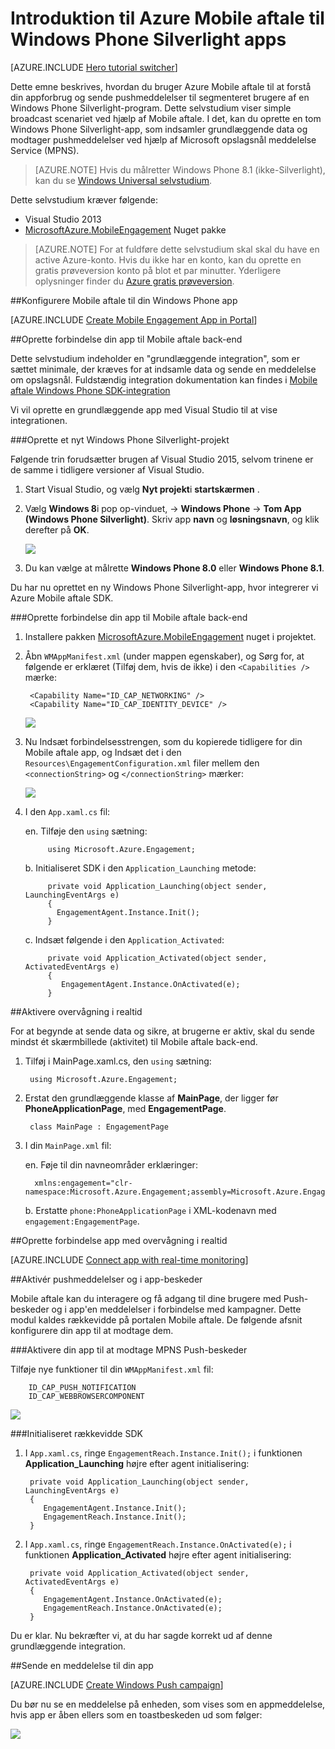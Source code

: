 <properties
    pageTitle="Introduktion til Azure Mobile aftale til Windows Phone Silverlight apps"
    description="Lær at bruge Azure Mobile aftale med analyser og push-beskeder til Windows Phone Silverlight apps."
    services="mobile-engagement"
    documentationCenter="windows"
    authors="piyushjo"
    manager="dwrede"
    editor="" />

<tags
    ms.service="mobile-engagement"
    ms.workload="mobile"
    ms.tgt_pltfrm="mobile-windows-phone"
    ms.devlang="dotnet"
    ms.topic="hero-article"
    ms.date="08/19/2016"
    ms.author="piyushjo" />

# <a name="get-started-with-azure-mobile-engagement-for-windows-phone-silverlight-apps"></a>Introduktion til Azure Mobile aftale til Windows Phone Silverlight apps

[AZURE.INCLUDE [Hero tutorial switcher](../../includes/mobile-engagement-hero-tutorial-switcher.md)]

Dette emne beskrives, hvordan du bruger Azure Mobile aftale til at forstå din appforbrug og sende pushmeddelelser til segmenteret brugere af en Windows Phone Silverlight-program.
Dette selvstudium viser simple broadcast scenariet ved hjælp af Mobile aftale. I det, kan du oprette en tom Windows Phone Silverlight-app, som indsamler grundlæggende data og modtager pushmeddelelser ved hjælp af Microsoft opslagsnål meddelelse Service (MPNS).

> [AZURE.NOTE] Hvis du målretter Windows Phone 8.1 (ikke-Silverlight), kan du se [Windows Universal selvstudium](mobile-engagement-windows-store-dotnet-get-started.md).

Dette selvstudium kræver følgende:

+ Visual Studio 2013
+ [MicrosoftAzure.MobileEngagement] Nuget pakke

> [AZURE.NOTE] For at fuldføre dette selvstudium skal skal du have en active Azure-konto. Hvis du ikke har en konto, kan du oprette en gratis prøveversion konto på blot et par minutter. Yderligere oplysninger finder du [Azure gratis prøveversion](https://azure.microsoft.com/pricing/free-trial/?WT.mc_id=A0E0E5C02&amp;returnurl=http%3A%2F%2Fazure.microsoft.com%2Fen-us%2Fdocumentation%2Farticles%2Fmobile-engagement-windows-phone-get-started).

##<a id="setup-azme"></a>Konfigurere Mobile aftale til din Windows Phone app

[AZURE.INCLUDE [Create Mobile Engagement App in Portal](../../includes/mobile-engagement-create-app-in-portal-new.md)]

##<a id="connecting-app"></a>Oprette forbindelse din app til Mobile aftale back-end

Dette selvstudium indeholder en "grundlæggende integration", som er sættet minimale, der kræves for at indsamle data og sende en meddelelse om opslagsnål. Fuldstændig integration dokumentation kan findes i [Mobile aftale Windows Phone SDK-integration](mobile-engagement-windows-phone-sdk-overview.md)

Vi vil oprette en grundlæggende app med Visual Studio til at vise integrationen.

###<a name="create-a-new-windows-phone-silverlight-project"></a>Oprette et nyt Windows Phone Silverlight-projekt

Følgende trin forudsætter brugen af Visual Studio 2015, selvom trinene er de samme i tidligere versioner af Visual Studio. 

1. Start Visual Studio, og vælg **Nyt projekt**i **startskærmen** .

2. Vælg **Windows 8**i pop op-vinduet, -> **Windows Phone** -> **Tom App (Windows Phone Silverlight)**. Skriv app **navn** og **løsningsnavn**, og klik derefter på **OK**.

    ![][1]

3. Du kan vælge at målrette **Windows Phone 8.0** eller **Windows Phone 8.1**.

Du har nu oprettet en ny Windows Phone Silverlight-app, hvor integrerer vi Azure Mobile aftale SDK.

###<a name="connect-your-app-to-the-mobile-engagement-backend"></a>Oprette forbindelse din app til Mobile aftale back-end

1. Installere pakken [MicrosoftAzure.MobileEngagement] nuget i projektet.

2. Åbn `WMAppManifest.xml` (under mappen egenskaber), og Sørg for, at følgende er erklæret (Tilføj dem, hvis de ikke) i den `<Capabilities />` mærke:

        <Capability Name="ID_CAP_NETWORKING" />
        <Capability Name="ID_CAP_IDENTITY_DEVICE" />

    ![][2]

3. Nu Indsæt forbindelsesstrengen, som du kopierede tidligere for din Mobile aftale app, og Indsæt det i den `Resources\EngagementConfiguration.xml` filer mellem den `<connectionString>` og `</connectionString>` mærker:

    ![][3]

4. I den `App.xaml.cs` fil:

    en. Tilføje den `using` sætning:

            using Microsoft.Azure.Engagement;

    b. Initialiseret SDK i den `Application_Launching` metode:

            private void Application_Launching(object sender, LaunchingEventArgs e)
            {
              EngagementAgent.Instance.Init();
            }

    c. Indsæt følgende i den `Application_Activated`:

            private void Application_Activated(object sender, ActivatedEventArgs e)
            {
               EngagementAgent.Instance.OnActivated(e);
            }

##<a id="monitor"></a>Aktivere overvågning i realtid

For at begynde at sende data og sikre, at brugerne er aktiv, skal du sende mindst ét skærmbillede (aktivitet) til Mobile aftale back-end.

1. Tilføj i MainPage.xaml.cs, den `using` sætning:

        using Microsoft.Azure.Engagement;

2. Erstat den grundlæggende klasse af **MainPage**, der ligger før **PhoneApplicationPage**, med **EngagementPage**.

        class MainPage : EngagementPage 
    
3. I din `MainPage.xml` fil:

    en. Føje til din navneområder erklæringer:

         xmlns:engagement="clr-namespace:Microsoft.Azure.Engagement;assembly=Microsoft.Azure.Engagement.EngagementAgent.WP"

    b. Erstatte `phone:PhoneApplicationPage` i XML-kodenavn med `engagement:EngagementPage`.

##<a id="monitor"></a>Oprette forbindelse app med overvågning i realtid

[AZURE.INCLUDE [Connect app with real-time monitoring](../../includes/mobile-engagement-connect-app-with-monitor.md)]

##<a id="integrate-push"></a>Aktivér pushmeddelelser og i app-beskeder

Mobile aftale kan du interagere og få adgang til dine brugere med Push-beskeder og i app'en meddelelser i forbindelse med kampagner. Dette modul kaldes rækkevidde på portalen Mobile aftale.
De følgende afsnit konfigurere din app til at modtage dem.

###<a name="enable-your-app-to-receive-mpns-push-notifications"></a>Aktivere din app til at modtage MPNS Push-beskeder

Tilføje nye funktioner til din `WMAppManifest.xml` fil:

        ID_CAP_PUSH_NOTIFICATION
        ID_CAP_WEBBROWSERCOMPONENT

   ![][5]

###<a name="initialize-the-reach-sdk"></a>Initialiseret rækkevidde SDK

1. I `App.xaml.cs`, ringe `EngagementReach.Instance.Init();` i funktionen **Application_Launching** højre efter agent initialisering:

        private void Application_Launching(object sender, LaunchingEventArgs e)
        {
           EngagementAgent.Instance.Init();
           EngagementReach.Instance.Init();
        }

2. I `App.xaml.cs`, ringe `EngagementReach.Instance.OnActivated(e);` i funktionen **Application_Activated** højre efter agent initialisering:

        private void Application_Activated(object sender, ActivatedEventArgs e)
        {
           EngagementAgent.Instance.OnActivated(e);
           EngagementReach.Instance.OnActivated(e);
        }

Du er klar. Nu bekræfter vi, at du har sagde korrekt ud af denne grundlæggende integration.

##<a id="send"></a>Sende en meddelelse til din app

[AZURE.INCLUDE [Create Windows Push campaign](../../includes/mobile-engagement-windows-push-campaign.md)]

Du bør nu se en meddelelse på enheden, som vises som en appmeddelelse, hvis app er åben ellers som en toastbeskeden ud som følger: 

![][6]

<!-- URLs. -->
[MicrosoftAzure.MobileEngagement]: http://go.microsoft.com/?linkid=9874664
[Mobile Engagement Windows Phone SDK documentation]: ../mobile-engagement-windows-phone-integrate-engagement/

<!-- Images. -->
[1]: ./media/mobile-engagement-windows-phone-get-started/project-properties.png
[2]: ./media/mobile-engagement-windows-phone-get-started/wmappmanifest-capabilities.png
[3]: ./media/mobile-engagement-windows-phone-get-started/add-connection-string.png
[5]: ./media/mobile-engagement-windows-phone-get-started/reach-capabilities.png
[6]: ./media/mobile-engagement-windows-phone-get-started/push-screenshot.png
